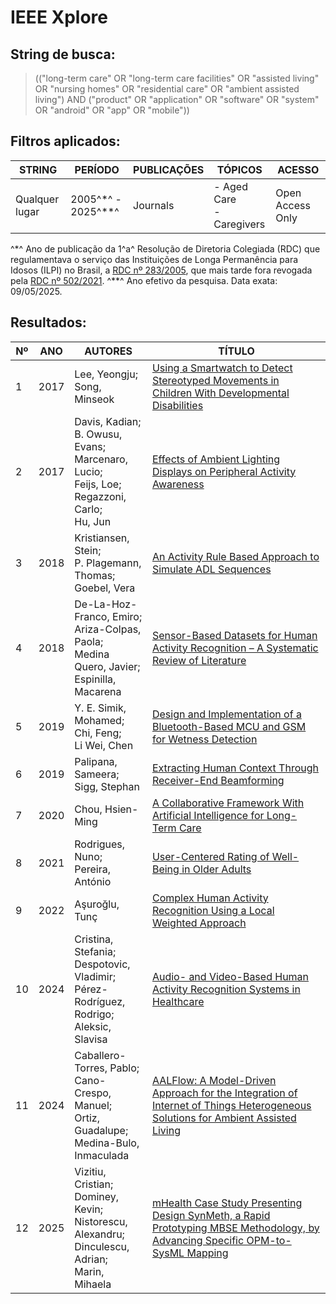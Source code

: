 # IEEE Xplore

## String de busca:
> (("long-term care" OR "long-term care facilities" OR "assisted living" OR "nursing homes" OR "residential care" OR "ambient assisted living") AND ("product" OR "application" OR "software" OR "system" OR "android" OR "app" OR "mobile"))

## Filtros aplicados:
| STRING | PERÍODO | PUBLICAÇÕES | TÓPICOS | ACESSO |
| ------ | ------- | ----------- | ------- | ------ |
| Qualquer lugar | 2005^*^ - 2025^**^ | Journals | - Aged Care<br>- Caregivers | Open Access Only |

^*^ Ano de publicação da 1^a^ Resolução de Diretoria Colegiada (RDC) que regulamentava o serviço das Instituições de Longa Permanência para Idosos (ILPI) no Brasil, a [RDC nº 283/2005](https://bvsms.saude.gov.br/bvs/saudelegis/anvisa/2005/res0283_26_09_2005.html), que mais tarde fora revogada pela [RDC nº 502/2021](https://bvsms.saude.gov.br/bvs/saudelegis/anvisa/2020/rdc0502_27_05_2021.pdf).
^**^ Ano efetivo da pesquisa. Data exata: 09/05/2025.

## Resultados:
| Nº | ANO | AUTORES | TÍTULO |
| -- | --- | ------- | ------ |
| 1 | 2017 | Lee, Yeongju;<br>Song, Minseok | [Using a Smartwatch to Detect Stereotyped Movements in Children With Developmental Disabilities](https://ieeexplore.ieee.org/document/7888986) |
| 2 | 2017 | Davis, Kadian;<br>B. Owusu, Evans;<br>Marcenaro, Lucio;<br>Feijs, Loe;<br>Regazzoni, Carlo;<br>Hu, Jun | [Effects of Ambient Lighting Displays on Peripheral Activity Awareness](https://ieeexplore.ieee.org/document/7927391) |
| 3 | 2018 | Kristiansen, Stein;<br>P. Plagemann, Thomas;<br>Goebel, Vera | [An Activity Rule Based Approach to Simulate ADL Sequences](https://ieeexplore.ieee.org/document/8294191) |
| 4 | 2018 | De-La-Hoz-Franco, Emiro;<br>Ariza-Colpas, Paola;<br>Medina Quero, Javier;<br>Espinilla, Macarena | [Sensor-Based Datasets for Human Activity Recognition – A Systematic Review of Literature](https://ieeexplore.ieee.org/document/8478653) |
| 5 | 2019 | Y. E. Simik, Mohamed;<br>Chi, Feng;<br>Li Wei, Chen | [Design and Implementation of a Bluetooth-Based MCU and GSM for Wetness Detection](https://ieeexplore.ieee.org/document/8639072) |
| 6 | 2019 | Palipana, Sameera;<br>Sigg, Stephan | [Extracting Human Context Through Receiver-End Beamforming](https://ieeexplore.ieee.org/document/8856202) |
| 7 | 2020 | Chou, Hsien-Ming | [A Collaborative Framework With Artificial Intelligence for Long-Term Care](https://ieeexplore.ieee.org/document/9018259) |
| 8 | 2021 | Rodrigues, Nuno;<br>Pereira, António | [User-Centered Rating of Well-Being in Older Adults](https://ieeexplore.ieee.org/document/9452070) |
| 9 | 2022 | Aşuroğlu, Tunç | [Complex Human Activity Recognition Using a Local Weighted Approach](https://ieeexplore.ieee.org/document/9899447) |
| 10 | 2024 | Cristina, Stefania;<br>Despotovic, Vladimir;<br>Pérez-Rodríguez, Rodrigo;<br>Aleksic, Slavisa | [Audio- and Video-Based Human Activity Recognition Systems in Healthcare](https://ieeexplore.ieee.org/document/10388318) |
| 11 | 2024 | Caballero-Torres, Pablo;<br>Cano-Crespo, Manuel;<br>Ortiz, Guadalupe;<br>Medina-Bulo, Inmaculada | [AALFlow: A Model-Driven Approach for the Integration of Internet of Things Heterogeneous Solutions for Ambient Assisted Living](https://ieeexplore.ieee.org/document/10606451) |
| 12 | 2025 | Vizitiu, Cristian;<br>Dominey, Kevin;<br>Nistorescu, Alexandru;<br>Dinculescu, Adrian;<br>Marin, Mihaela | [mHealth Case Study Presenting Design SynMeth, a Rapid Prototyping MBSE Methodology, by Advancing Specific OPM-to-SysML Mapping](https://ieeexplore.ieee.org/document/10937483) |